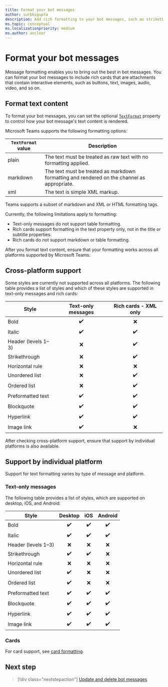 ```yaml
---
title: Format your bot messages
author: surbhigupta
description: Add rich formatting to your bot messages, such as strikethrough, ordered and unordered list, hyperlink, image link, and more.
ms.topic: conceptual
ms.localizationpriority: medium
ms.author: anclear
---
```

# Format your bot messages

Message formatting enables you to bring out the best in bot messages. You can format your bot messages to include rich cards that are attachments that contain interactive elements, such as buttons, text, images, audio, video, and so on.

## Format text content

To format your bot messages, you can set the optional [`TextFormat`](/bot-framework/dotnet/bot-builder-dotnet-create-messages#customizing-a-message) property to control how your bot message's text content is rendered.

Microsoft Teams supports the following formatting options:

| `TextFormat` value | Description |
| --- | --- |
| plain | The text must be treated as raw text with no formatting applied.|
| markdown | The text must be treated as markdown formatting and rendered on the channel as appropriate. |
| xml | The text is simple XML markup. |

Teams supports a subset of markdown and XML or HTML formatting tags.

Currently, the following limitations apply to formatting:

* Text-only messages do not support table formatting.
* Rich cards support formatting in the text property only, not in the title or subtitle properties.
* Rich cards do not support markdown or table formatting.

After you format text content, ensure that your formatting works across all platforms supported by Microsoft Teams.

## Cross-platform support

Some styles are currently not supported across all platforms. The following table provides a list of styles and which of these styles are supported in text-only messages and rich cards:

| Style                     | Text-only messages | Rich cards - XML only |
| ---                       | :---: | :---: |
| Bold                      | ✔️️ | ❌ |
| Italic                    | ✔️ | ✔️ |
| Header (levels 1&ndash;3) | ❌ | ✔️ |
| Strikethrough             | ❌ | ✔️ |
| Horizontal rule           | ❌ | ❌ |
| Unordered list            | ❌ | ✔️ |
| Ordered list              | ❌ | ✔️ |
| Preformatted text         | ✔️ | ✔️ |
| Blockquote                | ✔️ | ✔️ |
| Hyperlink                 | ✔️ | ✔️ |
| Image link                | ✔️ | ❌ |

After checking cross-platform support, ensure that support by individual platforms is also available.

## Support by individual platform

Support for text formatting varies by type of message and platform.

### Text-only messages

The following table provides a list of styles, which are supported on desktop, iOS, and Android:

| Style                     | Desktop | iOS | Android |
| ---                       | :---: | :---: | :---: |
| Bold                      | ✔️ | ✔️ | ✔️ |
| Italic                    | ✔️ | ✔️ | ✔️ |
| Header (levels 1&ndash;3) | ❌ | ❌ | ❌ |
| Strikethrough             | ✔️ | ✔️ | ❌ |
| Horizontal rule           | ❌ | ❌ | ❌ |
| Unordered list            | ✔️ | ❌ | ❌ |
| Ordered list              | ✔️ | ❌ | ❌ |
| Preformatted text         | ✔️ | ✔️ | ✔️ |
| Blockquote                | ✔️ | ✔️ | ✔️ |
| Hyperlink                 | ✔️ | ✔️ | ✔️ |
| Image link                | ✔️ | ✔️ | ✔️ |

### Cards

For card support, see [card formatting](~/task-modules-and-cards/cards/cards-format.md).

## Next step

> [!div class="nextstepaction"]
> [Update and delete bot messages](~/bots/how-to/update-and-delete-bot-messages.md)
